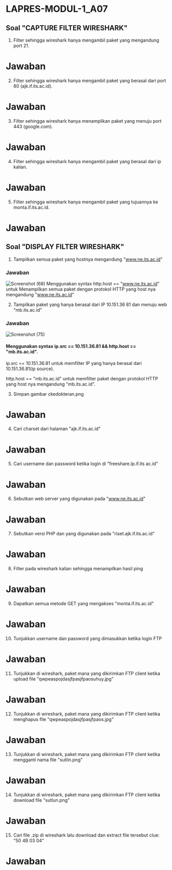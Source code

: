 # LAPRES-MODUL-1_A07

 ## Soal "CAPTURE FILTER WIRESHARK"

1) Filter sehingga wireshark hanya mengambil paket yang mengandung port 21.
 # Jawaban
    
2) Filter sehingga wireshark hanya mengambil paket yang berasal dari port 80 (ajk.if.its.ac.id).
 # Jawaban
    
3) Filter sehingga wireshark hanya menampilkan paket yang menuju port 443 (google.com).
 # Jawaban
    
4) Filter sehingga wireshark hanya mengambil paket yang berasal dari ip kalian.
 # Jawaban
    
5) Filter sehingga wireshark hanya mengambil paket yang tujuannya ke monta.if.its.ac.id.
 # Jawaban
   
 ## Soal "DISPLAY FILTER WIRESHARK"
1)  Tampilkan semua paket yang hostnya mengandung "www.ne.its.ac.id"
 ### Jawaban
 
   ![Screenshot (68)](https://user-images.githubusercontent.com/45744801/64916036-5d80ba00-d79f-11e9-972a-60869061c4f2.png) Menggunakan syntax http.host == "www.ne.its.ac.id" untuk Menampilkan semua paket dengan protokol HTTP yang host nya mengandung   "www.ne.its.ac.id"

 
2)  Tampilkan paket yang hanya berasal dari IP 10.151.36 81 dan menuju web "mb.its.ac.id"
 ### Jawaban
 
   ![Screenshot (75)](https://user-images.githubusercontent.com/45744801/64917377-13f19880-d7ba-11e9-8af7-21d40822d6e6.png)
   #### Menggunakan syntax ip.src == 10.151.36.81 && http.host == "mb.its.ac.id".
   
   ip.src == 10.151.36.81 untuk memfilter IP yang hanya berasal dari 10.151.36.81(ip source).
     
   http.host == "mb.its.ac.id" untuk memfilter paket dengan protokol HTTP yang host nya mengandung "mb.its.ac.id".
 

 
3)  Simpan gambar ckedokteran.png
 # Jawaban
 
4)  Cari charset dari halaman "ajk.if.its.ac.id"
 # Jawaban
 
5)  Cari username dan password ketika login di "freeshare.lp.if.its ac.id"
 # Jawaban
 
6)  Sebutkan web server yang digunakan pada "www.ne.its.ac.id"
 # Jawaban
 
7)  Sebutkan versi PHP dan yang digunakan pada "riset.ajk.if.its.ac.id"
 # Jawaban
 
8)  Filter pada wireshark kalian sehingga menampilkan hasil ping
 # Jawaban
 
9)  Dapatkan semua metode GET yang mengakses "monta.if.its.ac.id"
 # Jawaban
 
10) Tunjukkan username dan password yang dimasukkan ketika login FTP
 # Jawaban
 
11) Tunjukkan di wireshark, paket mana yang dikirimkan FTP client ketika upload file "qwpeaspojdasjfpasjfpaosuhuy.jpg"
 # Jawaban
 
12) Tunjukkan di wireshark, paket mana yang dikirimkan FTP client ketika menghapus file "qwpeaspojdasjfpasjfpaos.jpg"
 # Jawaban
 
13) Tunjukkan di wireshark, paket mana yang dikirimkan FTP client ketika mengganti nama file "sutlin.png"
 # Jawaban
 
14) Tunjukkan di wireshark, paket mana yang dikirimkan FTP client ketika download file "sutlun.png"
 # Jawaban
 
15) Cari file .zip di wireshark lalu download dan extract file tersebut 
    clue: "50 4B 03 04"
 # Jawaban
